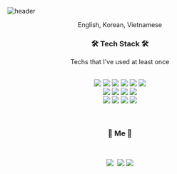 
![header](https://capsule-render.vercel.app/api?type=waving&color=0:66ff9e,100:7ae9ff&height=300&section=header&text=Seong%20Eun%20Github&fontSize=90&fontColor=fff)

<p align="center">English, Korean, Vietnamese</p>

<h3 align="center">🛠 Tech Stack 🛠</h3>

<p align="center">Techs that I've used at least once</p>

<p align="center">
  <br>
  <img src="https://img.shields.io/badge/HTML-E34F26?style=flat-square&logo=HTML5&logoColor=white"/></a>
  <img src="https://img.shields.io/badge/CSS3-1572B6?style=flat-square&logo=CSS3&logoColor=white"/></a>
  <img src="https://img.shields.io/badge/Sass-CC6699?style=flat-square&logo=Sass&logoColor=white"/></a>
  <img src="https://img.shields.io/badge/PostCSS-DD3A0A?style=flat-square&logo=PostCSS&logoColor=white"/></a>
  <img src="https://img.shields.io/badge/JavaScript-F7DF1E?style=flat-square&logo=JavaScript&logoColor=white"/></a>
  <img src="https://img.shields.io/badge/React-61DAFB?style=flat-square&logo=React&logoColor=white"/></a>
  <br>
  <img src="https://img.shields.io/badge/Node.js-339933?style=flat-square&logo=Node.js&logoColor=white"/></a>
  <img src="https://img.shields.io/badge/GitHub-181717?style=flat-square&logo=GitHub&logoColor=white"/></a>
  <img src="https://img.shields.io/badge/Heroku-430098?style=flat-square&logo=Heroku&logoColor=white"/></a>
  <img src="https://img.shields.io/badge/Git-F05032?style=flat-square&logo=Git&logoColor=white"/></a>
  <br>
  <img src="https://img.shields.io/badge/Redux-764ABC?style=flat-square&logo=Redux&logoColor=white"/></a>
  <img src="https://img.shields.io/badge/TypeScript-3178C6?style=flat-square&logo=TypeScript&logoColor=white"/></a>
  <img src="https://img.shields.io/badge/MongoDB-47A248?style=flat-square&logo=MongoDB&logoColor=white"/></a>
  <img src="https://img.shields.io/badge/MySQL-4479A1?style=flat-square&logo=MySQL&logoColor=white"/></a>
  <br>
</p> 
<br>
<h3 align="center"> 🧸 Me 🧸 </h3>
<br>
<p align="center">
  <a href="https://myportfolioblogproject.herokuapp.com/"><img src="https://img.shields.io/badge/Tech%20Blog-11B48A?style=flat-square&logo=Vimeo&logoColor=white&link=https://myportfolioblogproject.herokuapp.com/"/></a>&nbsp
  <a href="https://bvbfd.github.io/Portfolio-Website-ver2.0/"><img src="https://img.shields.io/badge/Profile-0076D6?style=flat-square&logo=Internet Explorer&logoColor=white&link=https://bvbfd.github.io/Portfolio-Website-ver2.0/"/></a>
  <a href="mailto:lsevina126@gmail.com"><img src="https://img.shields.io/badge/Gmail-d14836?style=flat-square&logo=Gmail&logoColor=white&link=lsevina126@gmail.com"/></a>
</p>
<br>
